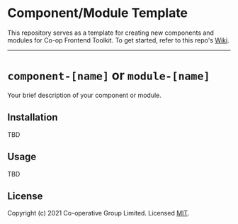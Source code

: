 # Component/Module Template
This repository serves as a template for creating new components and modules for Co-op Frontend Toolkit. To get started, refer to this repo's [Wiki](https://github.com/coopdigital/component-template/wiki).

---

# `component-[name]` or `module-[name]`
Your brief description of your component or module.

## Installation
TBD

## Usage
TBD


## License
Copyright (c) 2021 Co-operative Group Limited.
Licensed [MIT](https://github.com/coopdigital/coop-frontend/blob/master/LICENSE).

 
